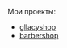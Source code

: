 Мои проекты: 
<ul>
  <li><a href="https://github.com/KarinaKarapetyanWeb/projects/gllacy-shop">gllacyshop</a></li>
  <li><a href="https://github.com/KarinaKarapetyanWeb/projects/barbershop">barbershop</a></li>
</ul>
